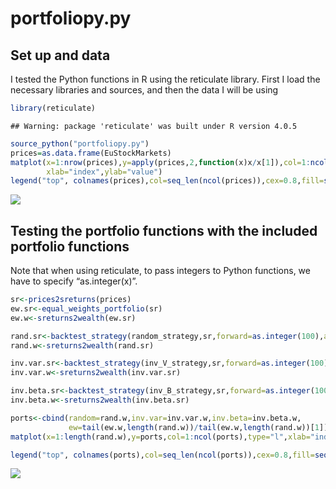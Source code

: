 portfoliopy.py
================

## Set up and data

I tested the Python functions in R using the reticulate library. First I
load the necessary libraries and sources, and then the data I will be
using

``` r
library(reticulate)
```

    ## Warning: package 'reticulate' was built under R version 4.0.5

``` r
source_python("portfoliopy.py")
prices=as.data.frame(EuStockMarkets)
matplot(x=1:nrow(prices),y=apply(prices,2,function(x)x/x[1]),col=1:ncol(prices),type="l",
        xlab="index",ylab="value")
legend("top", colnames(prices),col=seq_len(ncol(prices)),cex=0.8,fill=seq_len(ncol(prices)))
```

![](portfoliopymd_files/figure-gfm/unnamed-chunk-1-1.png)<!-- -->

## Testing the portfolio functions with the included portfolio functions

Note that when using reticulate, to pass integers to Python functions,
we have to specify “as.integer(x)”.

``` r
sr<-prices2sreturns(prices)
ew.sr<-equal_weights_portfolio(sr)
ew.w<-sreturns2wealth(ew.sr)

rand.sr<-backtest_strategy(random_strategy,sr,forward=as.integer(100),args=as.integer(2))
rand.w<-sreturns2wealth(rand.sr)

inv.var.sr<-backtest_strategy(inv_V_strategy,sr,forward=as.integer(100),args=NULL)
inv.var.w<-sreturns2wealth(inv.var.sr)

inv.beta.sr<-backtest_strategy(inv_B_strategy,sr,forward=as.integer(100),args=NULL)
inv.beta.w<-sreturns2wealth(inv.beta.sr)

ports<-cbind(random=rand.w,inv.var=inv.var.w,inv.beta=inv.beta.w,
             ew=tail(ew.w,length(rand.w))/tail(ew.w,length(rand.w))[1])
matplot(x=1:length(rand.w),y=ports,col=1:ncol(ports),type="l",xlab="index",ylab="value")

legend("top", colnames(ports),col=seq_len(ncol(ports)),cex=0.8,fill=seq_len(ncol(ports)))
```

![](portfoliopymd_files/figure-gfm/pressure-1.png)<!-- -->
